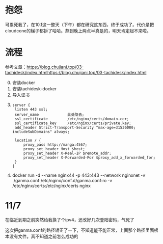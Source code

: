 # 抱怨
可累死我了，在10.1这一整天（下午）都在研究这东西，终于成功了。代价是把cloudcone的梯子都拆了哈哈。熬到晚上两点半真是的，明天肯定起不来啦。
# 流程
参考文章：https://blog.chujiani.top/03-tachidesk/index.htmlhttps://blog.chujiani.top/03-tachidesk/index.html

0. 安装docker
1. 安装tachidesk-docker
2. 导入证书
3.     server {
        listen 443 ssl;
        server_name             此处隐去; 
        ssl_certificate         /etc/nginx/certs/domain.cer;
        ssl_certificate_key     /etc/nginx/certs/private.key;
        add_header Strict-Transport-Security "max-age=31536000; includeSubDomains" always;

        location / {
            proxy_pass http://manga:4567;
            proxy_set_header Host $host;
            proxy_set_header X-Real-IP $remote_addr;
            proxy_set_header X-Forwarded-For $proxy_add_x_forwarded_for;
        }
       }

4. docker run -d --name nginx44 -p 443:443 --network nginxnet -v ./ganma.conf:/etc/nginx/conf.d/ganma.conf:ro -v /etc/nginx/certs:/etc/nginx/certs nginx


# 11/7

在临近到期之前突然给我换了个ipv4，还改好几次登陆密码，气死了

这次把ganma.conf的路径矫正了一下，不知道能不能正常，上面那个路径里面根本没有文件。真不知道之前怎么成功的